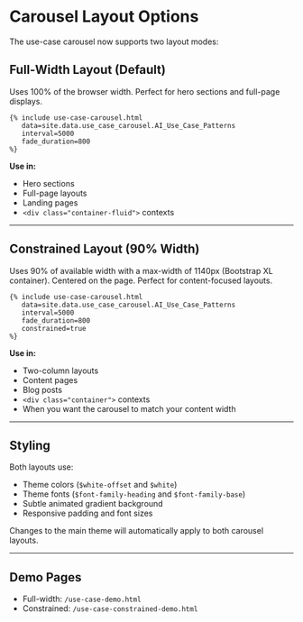 # Carousel Layout Options

The use-case carousel now supports two layout modes:

## Full-Width Layout (Default)

Uses 100% of the browser width. Perfect for hero sections and full-page displays.

```liquid
{% include use-case-carousel.html 
   data=site.data.use_case_carousel.AI_Use_Case_Patterns
   interval=5000
   fade_duration=800
%}
```

**Use in:**
- Hero sections
- Full-page layouts
- Landing pages
- `<div class="container-fluid">` contexts

---

## Constrained Layout (90% Width)

Uses 90% of available width with a max-width of 1140px (Bootstrap XL container). Centered on the page. Perfect for content-focused layouts.

```liquid
{% include use-case-carousel.html 
   data=site.data.use_case_carousel.AI_Use_Case_Patterns
   interval=5000
   fade_duration=800
   constrained=true
%}
```

**Use in:**
- Two-column layouts
- Content pages
- Blog posts
- `<div class="container">` contexts
- When you want the carousel to match your content width

---

## Styling

Both layouts use:
- Theme colors (`$white-offset` and `$white`)
- Theme fonts (`$font-family-heading` and `$font-family-base`)
- Subtle animated gradient background
- Responsive padding and font sizes

Changes to the main theme will automatically apply to both carousel layouts.

---

## Demo Pages

- Full-width: `/use-case-demo.html`
- Constrained: `/use-case-constrained-demo.html`
